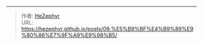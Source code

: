# 



---

> 作者: [HeZephyr](https://github.com/HeZephyr)  
> URL: https://hezephyr.github.io/posts/09.%E5%B9%BF%E4%B9%89%E9%80%86%E7%9F%A9%E9%98%B5/  


